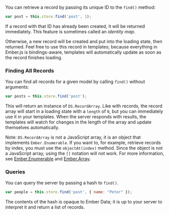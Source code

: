You can retrieve a record by passing its unique ID to the `find()` method:

```js
var post = this.store.find('post', 1);
```

If a record with that ID has already been created, it will be returned
immediately. This feature is sometimes called an _identity map_.

Otherwise, a new record will be created and put into the loading
state, then returned. Feel free to use this record in templates; because
everything in Ember.js is bindings-aware, templates will automatically
update as soon as the record finishes loading.

### Finding All Records

You can find all records for a given model by calling `find()` without
arguments:

```js
var posts = this.store.find('post');
```

This will return an instance of `DS.RecordArray`. Like with records, the
record array will start in a loading state with a `length` of `0`, but
you can immediately use it in your templates. When the server responds
with results, the templates will watch for changes in the length of the
array and update themselves automatically.

Note: `DS.RecordArray` is not a JavaScript array, it is an object that
implements `Ember.Enumerable`. If you want to, for example, retrieve
records by index, you must use the `objectAt(index)` method. Since the
object is not a JavaScript array, using the `[]` notation will not work.
For more information, see [Ember.Enumerable][1] and [Ember.Array][2].

[1]: http://emberjs.com/api/classes/Ember.Enumerable.html
[2]: http://emberjs.com/api/classes/Ember.Array.html

### Queries

You can query the server by passing a hash  to `find()`.

```js
var people = this.store.find('post', { name: "Peter" });
```

The contents of the hash is opaque to Ember Data; it is up to your
server to interpret it and return a list of records.
